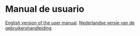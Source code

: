# Manual de usuario

[English version of the user manual](/documentation/english/user-manual/user-manual.md).
[Nederlandse versie van de gebruikershandleiding](/documentation/dutch/user-manual/user-manual.md).
